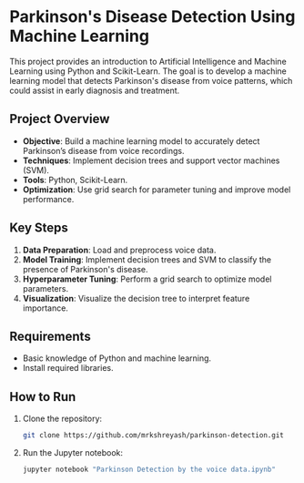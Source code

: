 # Parkinson's Disease Detection Using Machine Learning

This project provides an introduction to Artificial Intelligence and Machine Learning using Python and Scikit-Learn. The goal is to develop a machine learning model that detects Parkinson's disease from voice patterns, which could assist in early diagnosis and treatment.

## Project Overview

- **Objective**: Build a machine learning model to accurately detect Parkinson’s disease from voice recordings.
- **Techniques**: Implement decision trees and support vector machines (SVM).
- **Tools**: Python, Scikit-Learn.
- **Optimization**: Use grid search for parameter tuning and improve model performance.

## Key Steps

1. **Data Preparation**: Load and preprocess voice data.
2. **Model Training**: Implement decision trees and SVM to classify the presence of Parkinson's disease.
3. **Hyperparameter Tuning**: Perform a grid search to optimize model parameters.
4. **Visualization**: Visualize the decision tree to interpret feature importance.

## Requirements

- Basic knowledge of Python and machine learning.
- Install required libraries.

## How to Run

1. Clone the repository:
    ```bash
    git clone https://github.com/mrkshreyash/parkinson-detection.git
    ```
2. Run the Jupyter notebook:
    ```bash
    jupyter notebook "Parkinson Detection by the voice data.ipynb"
    ```